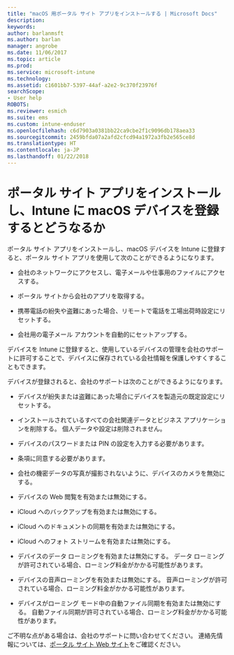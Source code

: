 ```yaml
---
title: "macOS 用ポータル サイト アプリをインストールする | Microsoft Docs"
description: 
keywords: 
author: barlanmsft
ms.author: barlan
manager: angrobe
ms.date: 11/06/2017
ms.topic: article
ms.prod: 
ms.service: microsoft-intune
ms.technology: 
ms.assetid: c1601bb7-5397-44af-a2e2-9c370f23976f
searchScope:
- User help
ROBOTS: 
ms.reviewer: esmich
ms.suite: ems
ms.custom: intune-enduser
ms.openlocfilehash: c6d7903a0381bb22ca9cbe2f1c9096db178aea33
ms.sourcegitcommit: 2459bfda07a2afd2cfcd94a1972a3fb2e565ce8d
ms.translationtype: HT
ms.contentlocale: ja-JP
ms.lasthandoff: 01/22/2018
---
```

# <a name="what-happens-if-you-install-the-company-portal-app-and-enroll-your-macos-device-in-intune"></a>ポータル サイト アプリをインストールし、Intune に macOS デバイスを登録するとどうなるか

ポータル サイト アプリをインストールし、macOS デバイスを Intune に登録すると、ポータル サイト アプリを使用して次のことができるようになります。

-   会社のネットワークにアクセスし、電子メールや仕事用のファイルにアクセスする。

-   ポータル サイトから会社のアプリを取得する。

-   携帯電話の紛失や盗難にあった場合、リモートで電話を工場出荷時設定にリセットする。

-   会社用の電子メール アカウントを自動的にセットアップする。

デバイスを Intune に登録すると、使用しているデバイスの管理を会社のサポートに許可することで、デバイスに保存されている会社情報を保護しやすくすることもできます。

デバイスが登録されると、会社のサポートは次のことができるようになります。

-   デバイスが紛失または盗難にあった場合にデバイスを製造元の既定設定にリセットする。

-   インストールされているすべての会社関連データとビジネス アプリケーションを削除する。 個人データや設定は削除されません。

-   デバイスのパスワードまたは PIN の設定を入力する必要があります。

-   条項に同意する必要があります。

-   会社の機密データの写真が撮影されないように、デバイスのカメラを無効にする。

-   デバイスの Web 閲覧を有効または無効にする。

-   iCloud へのバックアップを有効または無効にする。

-   iCloud へのドキュメントの同期を有効または無効にする。

-   iCloud へのフォト ストリームを有効または無効にする。

-   デバイスのデータ ローミングを有効または無効にする。 データ ローミングが許可されている場合、ローミング料金がかかる可能性があります。

-   デバイスの音声ローミングを有効または無効にする。 音声ローミングが許可されている場合、ローミング料金がかかる可能性があります。

-   デバイスがローミング モード中の自動ファイル同期を有効または無効にする。 自動ファイル同期が許可されている場合、ローミング料金がかかる可能性があります。

ご不明な点がある場合は、会社のサポートに問い合わせてください。 連絡先情報については、[ポータル サイト Web サイト](https://portal.manage.microsoft.com#HelpDeskDialog)をご確認ください。
